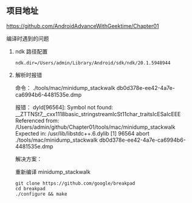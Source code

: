 ## 项目地址

https://github.com/AndroidAdvanceWithGeektime/Chapter01

编译时遇到的问题

1. ndk 路径配置

   ```
   ndk.dir=/Users/admin/Library/Android/sdk/ndk/20.1.5948944
   ```

2. 解析时报错

   命令： ./tools/mac/minidump_stackwalk db0d378e-ee42-4a7e-ca6994b6-4481535e.dmp

   报错： dyld[96564]: Symbol not found: __ZTTNSt7__cxx1118basic_stringstreamIcSt11char_traitsIcESaIcEEE
     Referenced from: /Users/admin/github/Chapter01/tools/mac/minidump_stackwalk
     Expected in: /usr/lib/libstdc++.6.dylib
   [1]    96564 abort      ./tools/mac/minidump_stackwalk db0d378e-ee42-4a7e-ca6994b6-4481535e.dmp

   解决方案：

   重新编译 minidump_stackwalk

   ```
   git clone https://github.com/google/breakpad 
   cd breakpad
   ./configure && make
   ```

